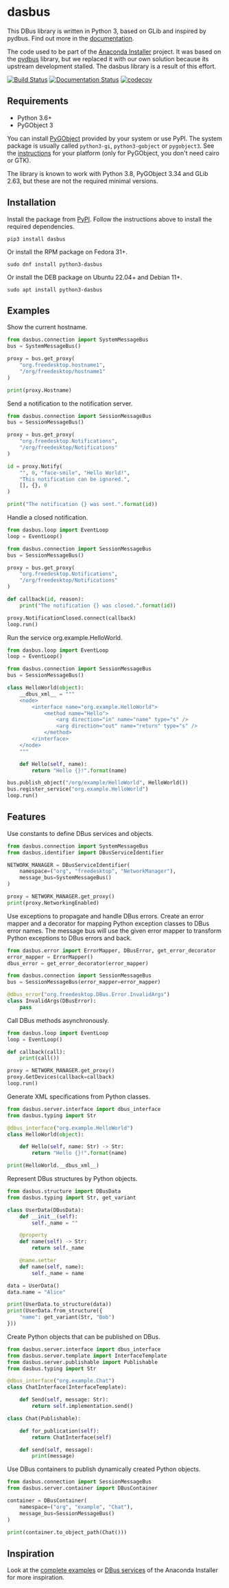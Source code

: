 # dasbus
This DBus library is written in Python 3, based on GLib and inspired by pydbus. Find out more in
the [documentation](https://dasbus.readthedocs.io/en/latest/).

The code used to be part of the [Anaconda Installer](https://github.com/rhinstaller/anaconda)
project. It was based on the [pydbus](https://github.com/LEW21/pydbus) library, but we replaced
it with our own solution because its upstream development stalled. The dasbus library is
a result of this effort.

[![Build Status](https://travis-ci.com/rhinstaller/dasbus.svg?branch=master)](https://travis-ci.com/rhinstaller/dasbus)
[![Documentation Status](https://readthedocs.org/projects/dasbus/badge/?version=latest)](https://dasbus.readthedocs.io/en/latest/?badge=latest)
[![codecov](https://codecov.io/gh/rhinstaller/dasbus/branch/master/graph/badge.svg)](https://codecov.io/gh/rhinstaller/dasbus)

## Requirements

* Python 3.6+
* PyGObject 3

You can install [PyGObject](https://pygobject.readthedocs.io) provided by your system or use PyPI.
The system package is usually called `python3-gi`, `python3-gobject` or `pygobject3`. See the
[instructions](https://pygobject.readthedocs.io/en/latest/getting_started.html) for your platform
(only for PyGObject, you don't need cairo or GTK).

The library is known to work with Python 3.8, PyGObject 3.34 and GLib 2.63, but these are not the
required minimal versions.

## Installation

Install the package from [PyPI](https://pypi.org/project/dasbus/). Follow the instructions above
to install the required dependencies.

```
pip3 install dasbus
```

Or install the RPM package on Fedora 31+.

```
sudo dnf install python3-dasbus
```

Or install the DEB package on Ubuntu 22.04+ and Debian 11+.

```
sudo apt install python3-dasbus
```

## Examples

Show the current hostname.

```python
from dasbus.connection import SystemMessageBus
bus = SystemMessageBus()

proxy = bus.get_proxy(
    "org.freedesktop.hostname1",
    "/org/freedesktop/hostname1"
)

print(proxy.Hostname)
```

Send a notification to the notification server.

```python
from dasbus.connection import SessionMessageBus
bus = SessionMessageBus()

proxy = bus.get_proxy(
    "org.freedesktop.Notifications",
    "/org/freedesktop/Notifications"
)

id = proxy.Notify(
    "", 0, "face-smile", "Hello World!",
    "This notification can be ignored.",
    [], {}, 0
)

print("The notification {} was sent.".format(id))
```

Handle a closed notification.

```python
from dasbus.loop import EventLoop
loop = EventLoop()

from dasbus.connection import SessionMessageBus
bus = SessionMessageBus()

proxy = bus.get_proxy(
    "org.freedesktop.Notifications",
    "/org/freedesktop/Notifications"
)

def callback(id, reason):
    print("The notification {} was closed.".format(id))

proxy.NotificationClosed.connect(callback)
loop.run()
```

Run the service org.example.HelloWorld.

```python
from dasbus.loop import EventLoop
loop = EventLoop()

from dasbus.connection import SessionMessageBus
bus = SessionMessageBus()

class HelloWorld(object):
    __dbus_xml__ = """
    <node>
        <interface name="org.example.HelloWorld">
            <method name="Hello">
                <arg direction="in" name="name" type="s" />
                <arg direction="out" name="return" type="s" />
            </method>
        </interface>
    </node>
    """

    def Hello(self, name):
        return "Hello {}!".format(name)

bus.publish_object("/org/example/HelloWorld", HelloWorld())
bus.register_service("org.example.HelloWorld")
loop.run()
```


## Features

Use constants to define DBus services and objects.

```python
from dasbus.connection import SystemMessageBus
from dasbus.identifier import DBusServiceIdentifier

NETWORK_MANAGER = DBusServiceIdentifier(
    namespace=("org", "freedesktop", "NetworkManager"),
    message_bus=SystemMessageBus()
)

proxy = NETWORK_MANAGER.get_proxy()
print(proxy.NetworkingEnabled)
```

Use exceptions to propagate and handle DBus errors. Create an error mapper and a decorator for
mapping Python exception classes to DBus error names. The message bus will use the given error
mapper to transform Python exceptions to DBus errors and back.

```python
from dasbus.error import ErrorMapper, DBusError, get_error_decorator
error_mapper = ErrorMapper()
dbus_error = get_error_decorator(error_mapper)

from dasbus.connection import SessionMessageBus
bus = SessionMessageBus(error_mapper=error_mapper)

@dbus_error("org.freedesktop.DBus.Error.InvalidArgs")
class InvalidArgs(DBusError):
    pass
```

Call DBus methods asynchronously.

```python
from dasbus.loop import EventLoop
loop = EventLoop()

def callback(call):
    print(call())

proxy = NETWORK_MANAGER.get_proxy()
proxy.GetDevices(callback=callback)
loop.run()
```

Generate XML specifications from Python classes.

```python
from dasbus.server.interface import dbus_interface
from dasbus.typing import Str

@dbus_interface("org.example.HelloWorld")
class HelloWorld(object):

    def Hello(self, name: Str) -> Str:
        return "Hello {}!".format(name)

print(HelloWorld.__dbus_xml__)
```

Represent DBus structures by Python objects.

```python
from dasbus.structure import DBusData
from dasbus.typing import Str, get_variant

class UserData(DBusData):
    def __init__(self):
        self._name = ""

    @property
    def name(self) -> Str:
        return self._name

    @name.setter
    def name(self, name):
        self._name = name

data = UserData()
data.name = "Alice"

print(UserData.to_structure(data))
print(UserData.from_structure({
    "name": get_variant(Str, "Bob")
}))
```

Create Python objects that can be published on DBus.

```python
from dasbus.server.interface import dbus_interface
from dasbus.server.template import InterfaceTemplate
from dasbus.server.publishable import Publishable
from dasbus.typing import Str

@dbus_interface("org.example.Chat")
class ChatInterface(InterfaceTemplate):

    def Send(self, message: Str):
        return self.implementation.send()

class Chat(Publishable):

    def for_publication(self):
        return ChatInterface(self)

    def send(self, message):
        print(message) 

```

Use DBus containers to publish dynamically created Python objects.

```python
from dasbus.connection import SessionMessageBus
from dasbus.server.container import DBusContainer

container = DBusContainer(
    namespace=("org", "example", "Chat"),
    message_bus=SessionMessageBus()
)

print(container.to_object_path(Chat()))
```

## Inspiration

Look at the [complete examples](https://github.com/rhinstaller/dasbus/tree/master/examples) or
[DBus services](https://github.com/rhinstaller/anaconda/tree/master/pyanaconda/modules) of
the Anaconda Installer for more inspiration.

